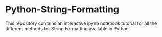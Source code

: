 # Python-String-Formatting

This repository contains an interactive ipynb notebook tutorial for all the different methods for String Formatting available in Python.
